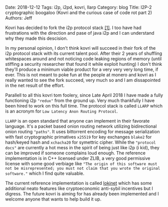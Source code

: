 Date: 2018-12-12
Tags: i2p, i2pd, kovri, llarp
Category: blog
Title: I2P-2 cryptographic boogaloo (Kovri and the curious case of code rot part 2) 
Authors: Jeff

Kovri has decided to fork the i2p protocol stack [[1]](https://gitlab.com/kovri-project/kovri/issues/1000). I too have had frustrations
with the direction and pase of java i2p and I can understand why they made this descision. 

In my personal opinion, I don't think kovri will succeed in their fork of the i2p protocol stack with its current talent pool.
After their 2 years of shuffling whitespaces around and not noticing code leaking regions of memory (until stiffing a security researcher that found it while exploit hunting) I don't think they'll produce a minimum viable product for a very very very long time, if ever.
This is not meant to poke fun at the people at monero and kovri as I really wanted to see the fork succeed, very much so and I am dissapointed in the net
result of the effort.

Parallell to all this kovri tom foolery, since Late April 2018 I have made a fully functioning i2p `"redux"` from the ground up.
Very much thankfully I have been hired to work on this full time. The protocol stack is called `LLARP` which is an acronym for `Low Latency Anon Routing Protocol`.

`LLARP` is an open standard that anyone can implement in their favorate language. It's a packet based onion routing network utilizing bidirectional onion routing `"paths"`. It uses bittorrent encoding for message serialization with fast cryptographic primatives `x25519` for key exchanges `blake2` for hash/keyed hash and `xchacha20` for symettric cipher. 
While the `"protocol docs"` are currently a hot mess in the spirit of being just like i2p (i kid), they can be improved if someone complains loud enough.
The reference implementation is in C++ licensed under ZLIB, a very good permissive license with some good verbiage like `"The origin of this software must not be misrepresented; you must not claim that you wrote the original software."` which I find quite valuable.

The current reference implementation is called [lokinet](https://github.com/loki-project/loki-network) which has some additional neato features like cryptoeconomic anti-sybil incentives but I digress. The future kovri is aiming for has already been implemented and I welcome anyone that wants to help build it up.
